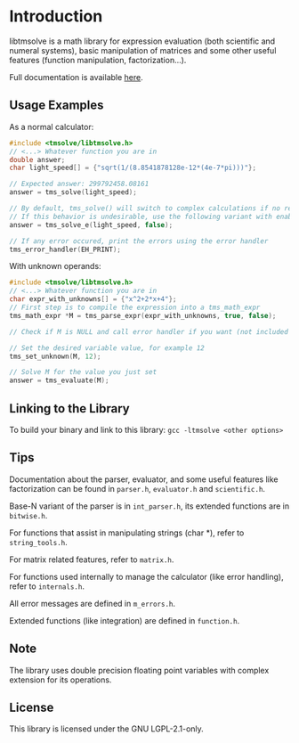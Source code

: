 # Introduction

libtmsolve is a math library for expression evaluation (both scientific and numeral systems), basic manipulation of matrices and some other useful features (function manipulation, factorization...).

Full documentation is available [here](https://a-h-ismail.gitlab.io/libtmsolve-docs/).

## Usage Examples

As a normal calculator:

```C
#include <tmsolve/libtmsolve.h>
// <...> Whatever function you are in
double answer;
char light_speed[] = {"sqrt(1/(8.8541878128e-12*(4e-7*pi)))"};

// Expected answer: 299792458.08161
answer = tms_solve(light_speed);

// By default, tms_solve() will switch to complex calculations if no real answer is found.
// If this behavior is undesirable, use the following variant with enable_complex set to false
answer = tms_solve_e(light_speed, false);

// If any error occured, print the errors using the error handler
tms_error_handler(EH_PRINT);
```

With unknown operands:

```C
#include <tmsolve/libtmsolve.h>
// <...> Whatever function you are in
char expr_with_unknowns[] = {"x^2+2*x+4"};
// First step is to compile the expression into a tms_math_expr
tms_math_expr *M = tms_parse_expr(expr_with_unknowns, true, false);

// Check if M is NULL and call error handler if you want (not included in the example)

// Set the desired variable value, for example 12
tms_set_unknown(M, 12);

// Solve M for the value you just set
answer = tms_evaluate(M);
```

## Linking to the Library

To build your binary and link to this library:
`gcc -ltmsolve <other options>`

## Tips

Documentation about the parser, evaluator, and some useful features like factorization can be found in `parser.h`, `evaluator.h` and `scientific.h`.

Base-N variant of the parser is in `int_parser.h`, its extended functions are in `bitwise.h`.

For functions that assist in manipulating strings (char *), refer to `string_tools.h`.

For matrix related features, refer to `matrix.h`.

For functions used internally to manage the calculator (like error handling), refer to `internals.h`.

All error messages are defined in `m_errors.h`.

Extended functions (like integration) are defined in `function.h`.

## Note

The library uses double precision floating point variables with complex extension for its operations.

## License

This library is licensed under the GNU LGPL-2.1-only.
